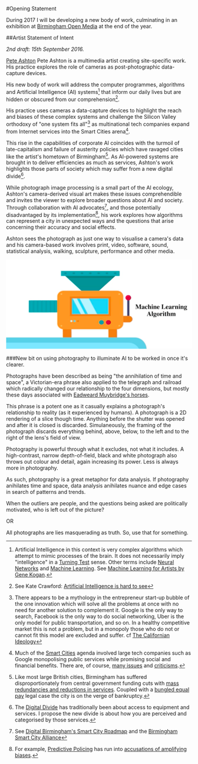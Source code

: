 #Opening Statement

During 2017 I will be developing a new body of work, culminating in an exhibition at [Birmingham Open Media](http://bom.org.uk) at the end of the year. 

##Artist Statement of Intent

*2nd draft: 15th September 2016.*

[Pete Ashton](http://peteashton.com) Pete Ashton is a multimedia artist creating site-specific work. His practice explores the role of cameras as post-photographic data-capture devices.

His new body of work will address the computer programmes, algorithms and Artificial Intelligence (AI) systems[^AI] that inform our daily lives but are hidden or obscured from our comprehension[^Crawford]. 

His practice uses cameras a data-capture devices to highlight the reach and biases of these complex systems and challenge the Silicon Valley orthodoxy of "one system fits all"[^onering] as multinational tech companies expand from Internet services into the Smart Cities arena[^smartcities]. 

This rise in the capabilities of corporate AI coincides with the turmoil of late-capitalism and failure of austerity policies which have ravaged cities like the artist's hometown of Birmingham[^austerity]. As AI-powered systems are brought in to deliver efficiencies as much as services, Ashton's work highlights those parts of society which may suffer from a new digital divide[^Digidivide]. 

While photograph image processing is a small part of the AI ecology, Ashton's camera-derived visual art makes these issues comprehendible and invites the viewer to explore broader questions about AI and society. Through collaboration with AI advocates[^Digibrum], and those potentially disadvantaged by its implementation[^Victims], his work explores how algorithms can represent a city in unexpected ways and the questions that arise concerning their accuracy and social effects. 

Ashton sees the photograph as just one way to visualise a camera's data and his camera-based work involves print, video, software, sound, statistical analysis, walking, sculpture, performance and other media.

![](https://raw.githubusercontent.com/peteash10/2017-body-of-work/master/images/Machine%20Learning%20Algorithm.png)

###New bit on using photography to illuminate AI to be worked in once it's clearer.

Photographs have been described as being "the annihilation of time and space", a Victorian-era phrase also applied to the telegraph and railroad which radically changed our relationship to the four dimensions, but mostly these days associated with [Eadweard Muybridge's horses](https://www.brainpickings.org/2016/05/26/river-of-shadows-rebecca-solnit-muybridge/).

This phrase is a potent one as it casually explains a photograph's relationship to reality (as it experienced by humans). A photograph is a 2D rendering of a slice though time. Anything before the shutter was opened and after it is closed is discarded. Simulaneously, the framing of the photograph discards everything behind, above, below, to the left and to the right of the lens's field of view. 

Photography is powerful through what it excludes, not what it includes. A high-contrast, narrow depth-of-field, black and white photograph also throws out colour and detail, again increasing its power. Less is always more in photography. 

As such, photography is a great metaphor for data analysis. If photography anihilates time and space, data analysis anihilates nuance and edge cases in search of patterns and trends. 

When the outliers are people, and the questions being asked are politically motivated, who is left out of the picture? 

OR

All photographs are lies masquerading as truth. So, use that for something. 




[^Victims]: For example, [Predictive Policing](https://en.wikipedia.org/wiki/Predictive_policing) has run into [accusations of amplifying biases](http://www.civilrights.org/press/2016/predictive-policing-statement.html). 

[^Digibrum]: See [Digital Birmingham's Smart City Roadmap](http://digitalbirmingham.co.uk/service/smart-cities/) and the [Birmingham Smart City Alliance](https://birminghamsmartcityalliance.wordpress.com)

[^AI]: Artificial Intelligence in this context is very complex algorithms which attempt to mimic processes of the brain. It does not necessarily imply "intelligence" in a [Turning Test](https://en.wikipedia.org/wiki/Turing_test) sense. Other terms include [Neural Networks](https://en.wikipedia.org/wiki/Artificial_neural_network) and [Machine Learning](https://en.wikipedia.org/wiki/Machine_learning). See [Machine Learning for Artists by Gene Kogan](https://medium.com/@genekogan/machine-learning-for-artists-e93d20fdb097#.zets4x170). 


[^Crawford]: See Kate Crawford: [Artificial Intelligence is hard to see](https://medium.com/@katecrawford/artificial-intelligence-is-hard-to-see-a71e74f386db)

[^ubiquitous]: I see ubiquitous photography as the evolution of [vernacular photography](https://en.wikipedia.org/wiki/Vernacular_photography) and a further drift from elitist, professional photography. It describes a state where cameras, usually on phones, are effectively available to all and [connected to the network](http://kottke.org/14/01/goodbye-cameras-hello-networked-lenses). It also allows for cameras whose images are consumed directly by algorithms and never seen by humans. 

[^cv]: [Computer Vision](https://en.wikipedia.org/wiki/Computer_vision) systems which use pattern matching systems to identify the contents of an image. Immediate examples include Google Image Search and software identifying your friends in photos. A nice example of developments in this area is Kyle McDonald's piece [NeuralTalk and Walk](https://vimeo.com/146492001).

[^smartcities]: Much of the [Smart Cities](https://en.wikipedia.org/wiki/Smart_city) agenda involved large tech companies such as Google monopolising public services while promising social and financial benefits. There are, of course, [many issues](https://en.wikipedia.org/wiki/Surveillance_issues_in_smart_cities) and [criticisms](https://www.theguardian.com/commentisfree/2016/sep/10/only-public-sector-finds-smart-technology-sexy?CMP=twt_gu).
 
[^onering]: There appears to be a mythology in the entrepreneur start-up bubble of the one innovation which will solve all the problems at once with no need for another solution to complement it. Google is the only way to search, Facebook is the only way to do social networking, Uber is the only model for public transportation, and so on. In a healthy competitive market this is not a problem, but in a monopoly those who do not or cannot fit this model are excluded and suffer. cf [The Californian Ideology](https://en.wikipedia.org/wiki/The_Californian_Ideology)




[^austerity]: Like most large British cities, Birmingham has suffered disproportionately from central government funding cuts with [mass redundancies and reductions in services](http://www.birminghammail.co.uk/news/midlands-news/expect-less-birmingham-city-council-9437162). Coupled with a [bungled equal pay](http://www.bbc.co.uk/news/uk-england-birmingham-20294633) legal case the city is on the verge of bankruptcy. 



[^Digidivide]: The [Digital Divide](https://en.wikipedia.org/wiki/Digital_divide) has traditionally been about access to equipment and services. I propose the new divide is about how you are perceived and categorised by those services. 